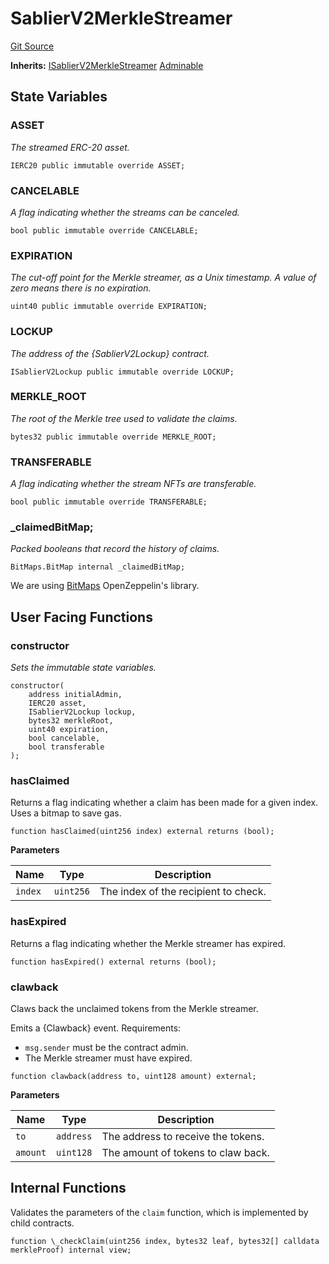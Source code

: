 # SablierV2MerkleStreamer

[Git Source](https://github.com/sablier-labs/v2-periphery/tree/release/src/abstracts/SablierV2MerkleStreamer.sol)

**Inherits:**
[ISablierV2MerkleStreamer](/docs/contracts/v2/reference/periphery/interfaces/interface.ISablierV2MerkleStreamer.md)
[Adminable](/docs/contracts/v2/reference/core/abstracts/abstract.Adminable.md)

## State Variables

### ASSET

_The streamed ERC-20 asset._

```solidity
IERC20 public immutable override ASSET;
```

### CANCELABLE

_A flag indicating whether the streams can be canceled._

```solidity
bool public immutable override CANCELABLE;
```

### EXPIRATION

_The cut-off point for the Merkle streamer, as a Unix timestamp. A value of zero means there is no expiration._

```solidity
uint40 public immutable override EXPIRATION;
```

### LOCKUP

_The address of the {SablierV2Lockup} contract._

```solidity
ISablierV2Lockup public immutable override LOCKUP;
```

### MERKLE_ROOT

_The root of the Merkle tree used to validate the claims._

```solidity
bytes32 public immutable override MERKLE_ROOT;
```

### TRANSFERABLE

_A flag indicating whether the stream NFTs are transferable._

```solidity
bool public immutable override TRANSFERABLE;
```

### \_claimedBitMap;

_Packed booleans that record the history of claims._

```solidity
BitMaps.BitMap internal _claimedBitMap;
```

We are using
[BitMaps](https://github.com/OpenZeppelin/openzeppelin-contracts/blob/e50c24f5839db17f46991478384bfda14acfb830/contracts/utils/structs/BitMaps.sol)
OpenZeppelin's library.

## User Facing Functions

### constructor

_Sets the immutable state variables._

```solidity
constructor(
    address initialAdmin,
    IERC20 asset,
    ISablierV2Lockup lockup,
    bytes32 merkleRoot,
    uint40 expiration,
    bool cancelable,
    bool transferable
);
```

### hasClaimed

Returns a flag indicating whether a claim has been made for a given index. Uses a bitmap to save gas.

```solidity
function hasClaimed(uint256 index) external returns (bool);
```

**Parameters**

| Name    | Type      | Description                          |
| ------- | --------- | ------------------------------------ |
| `index` | `uint256` | The index of the recipient to check. |

### hasExpired

Returns a flag indicating whether the Merkle streamer has expired.

```solidity
function hasExpired() external returns (bool);
```

### clawback

Claws back the unclaimed tokens from the Merkle streamer.

Emits a {Clawback} event. Requirements:

- `msg.sender` must be the contract admin.
- The Merkle streamer must have expired.

```solidity
function clawback(address to, uint128 amount) external;
```

**Parameters**

| Name     | Type      | Description                        |
| -------- | --------- | ---------------------------------- |
| `to`     | `address` | The address to receive the tokens. |
| `amount` | `uint128` | The amount of tokens to claw back. |

## Internal Functions

Validates the parameters of the `claim` function, which is implemented by child contracts.

```solidity
function \_checkClaim(uint256 index, bytes32 leaf, bytes32[] calldata merkleProof) internal view;
```
